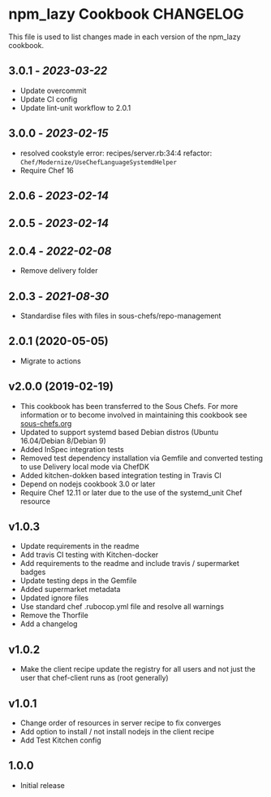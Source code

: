 # npm_lazy Cookbook CHANGELOG

This file is used to list changes made in each version of the npm_lazy cookbook.

## 3.0.1 - *2023-03-22*

- Update overcommit
- Update CI config
- Update lint-unit workflow to 2.0.1

## 3.0.0 - *2023-02-15*

- resolved cookstyle error: recipes/server.rb:34:4 refactor: `Chef/Modernize/UseChefLanguageSystemdHelper`
- Require Chef 16

## 2.0.6 - *2023-02-14*

## 2.0.5 - *2023-02-14*

## 2.0.4 - *2022-02-08*

- Remove delivery folder

## 2.0.3 - *2021-08-30*

- Standardise files with files in sous-chefs/repo-management

## 2.0.1 (2020-05-05)

- Migrate to actions

## v2.0.0 (2019-02-19)

- This cookbook has been transferred to the Sous Chefs. For more information or to become involved in maintaining this cookbook see [sous-chefs.org](https://sous-chefs.org/)
- Updated to support systemd based Debian distros (Ubuntu 16.04/Debian 8/Debian 9)
- Added InSpec integration tests
- Removed test dependency installation via Gemfile and converted testing to use Delivery local mode via ChefDK
- Added kitchen-dokken based integration testing in Travis CI
- Depend on nodejs cookbook 3.0 or later
- Require Chef 12.11 or later due to the use of the systemd_unit Chef resource

## v1.0.3

- Update requirements in the readme
- Add travis CI testing with Kitchen-docker
- Add requirements to the readme and include travis / supermarket badges
- Update testing deps in the Gemfile
- Added supermarket metadata
- Updated ignore files
- Use standard chef .rubocop.yml file and resolve all warnings
- Remove the Thorfile
- Add a changelog

## v1.0.2

- Make the client recipe update the registry for all users and not just the user that chef-client runs as (root generally)

## v1.0.1

- Change order of resources in server recipe to fix converges
- Add option to install / not install nodejs in the client recipe
- Add Test Kitchen config

## 1.0.0

- Initial release
